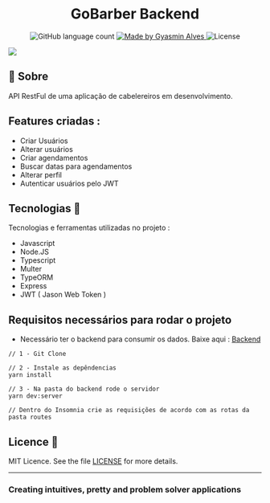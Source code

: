 <h1 align="center">
  GoBarber Backend
</h1>


<p align="center">
  <img alt="GitHub language count" src="https://img.shields.io/github/languages/count/GyAlves/GoBarber-Backend?color=purple" />

  <a href="https://www.linkedin.com/in/gyasmin-assun%C3%A7%C3%A3o-223417180/">
    <img alt="Made by Gyasmin Alves" src="https://img.shields.io/badge/made%20by-Gyasmin%20Alves-purple">
  </a>

 <img alt="License" src="https://img.shields.io/github/license/GyAlves/GoBarber-Backend?color=purple">

</p>


<img src="https://ik.imagekit.io/am6iypeh5w/gobarberGithub_U6vjmC4Cx.png" />


## 📖 Sobre  

API RestFul de uma aplicação de cabelereiros em desenvolvimento. 

## Features criadas  :

- Criar Usuários
- Alterar usuários
- Criar agendamentos
- Buscar datas para agendamentos
- Alterar perfil 
- Autenticar usuários pelo JWT


## Tecnologias  📱 
Tecnologias e ferramentas utilizadas no projeto :

- Javascript
- Node.JS
- Typescript
- Multer
- TypeORM
- Express
- JWT ( Jason Web Token )

 ## Requisitos necessários para rodar o projeto 
 - Necessário ter o backend para consumir os dados. Baixe aqui : <a href="https://github.com/GyAlves/MiniRepositorio-Backend">Backend</a>
    
  ```   
  // 1 - Git Clone
  
  // 2 - Instale as depêndencias
  yarn install
  
  // 3 - Na pasta do backend rode o servidor 
  yarn dev:server
  
  // Dentro do Insomnia crie as requisições de acordo com as rotas da pasta routes

```

##  Licence :memo:

MIT Licence. See the file [LICENSE](LICENSE.md) for more details.

---

### Creating intuitives, pretty and problem solver applications
